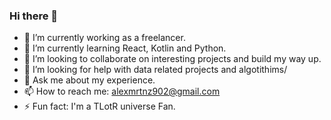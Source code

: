 ### Hi there 👋

<!--
**AM98-20/AM98-20** is a ✨ _special_ ✨ repository because its `README.md` (this file) appears on your GitHub profile.

Here are some ideas to get you started:
-->

- 🔭 I’m currently working as a freelancer.
- 🌱 I’m currently learning React, Kotlin and Python.
- 👯 I’m looking to collaborate on interesting projects and build my way up.
- 🤔 I’m looking for help with data related projects and algotithims/
- 💬 Ask me about my experience.
- 📫 How to reach me: alexmrtnz902@gmail.com
- ⚡ Fun fact: I'm a TLotR universe Fan.

